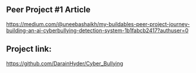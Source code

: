 ## Peer Project #1 Article

https://medium.com/@uneebashaikh/my-buildables-peer-project-journey-building-an-ai-cyberbullying-detection-system-1b1fabcb2417?authuser=0

## Project link:
https://github.com/DarainHyder/Cyber_Bullying
